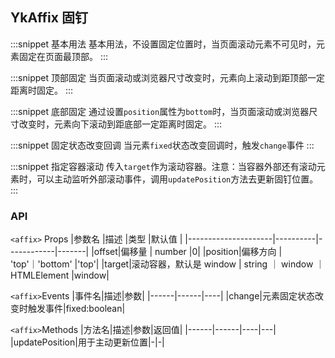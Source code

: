 ## YkAffix 固钉

:::snippet
基本用法
基本用法，不设置固定位置时，当页面滚动元素不可见时，元素固定在页面最顶部。
<AffixPrimary/>
:::

:::snippet
顶部固定
当页面滚动或浏览器尺寸改变时，元素向上滚动到距顶部一定距离时固定。
<AffixTop/>
:::

:::snippet
底部固定
通过设置`position`属性为`bottom`时，当页面滚动或浏览器尺寸改变时，元素向下滚动到距底部一定距离时固定。
<AffixBottom/>
:::

:::snippet
固定状态改变回调
当元素`fixed`状态改变回调时，触发`change`事件
<AffixChange/>
:::

:::snippet
指定容器滚动
传入`target`作为滚动容器。注意：当容器外部还有滚动元素时，可以主动监听外部滚动事件，调用`updatePosition`方法去更新固钉位置。
<AffixContainer/>
:::

### API

`<affix>` Props
|参数名 |描述 |类型 |默认值 |
|---------------------|----------|------------|-------|
|offset|偏移量 | number |0|
|position|偏移方向 | 'top'｜'bottom' |'top'|
|target|滚动容器，默认是 window | string ｜ window ｜ HTMLElement |window|

`<affix>`Events
|事件名|描述|参数|
|------|------|----|
|change|元素固定状态改变时触发事件|fixed:boolean|

`<affix>`Methods
|方法名|描述|参数|返回值|
|------|------|----|---|
|updatePosition|用于主动更新位置|-|-|
